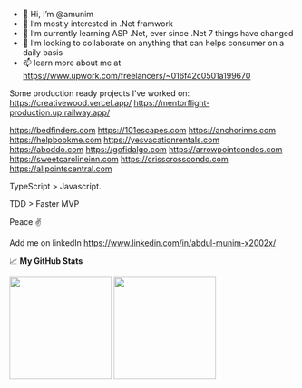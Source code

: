 - 👋 Hi, I’m @amunim
- 👀 I’m mostly interested in .Net framwork
- 🌱 I’m currently learning ASP .Net, ever since .Net 7 things have changed
- 💞️ I’m looking to collaborate on anything that can helps consumer on a daily basis
- 📫 learn more about me at https://www.upwork.com/freelancers/~016f42c0501a199670    

Some production ready projects I've worked on:
https://creativewood.vercel.app/
https://mentorflight-production.up.railway.app/


https://bedfinders.com
https://101escapes.com
https://anchorinns.com
https://helpbookme.com
https://yesvacationrentals.com
https://aboddo.com
https://gofidalgo.com
https://arrowpointcondos.com
https://sweetcarolineinn.com
https://crisscrosscondo.com
https://allpointscentral.com

TypeScript > Javascript.

TDD > Faster MVP

Peace ✌️

Add me on linkedIn https://www.linkedin.com/in/abdul-munim-x2002x/

📈 **My GitHub Stats**

<p>
  <img height="180em" src="https://github-readme-stats.vercel.app/api?username=amunim&show_icons=true&hide_border=true&theme=cobalt&count_private=true&include_all_commits=false" />
  <img height="180em" src="https://github-readme-stats.vercel.app/api/top-langs/?username=amunim&show_icons=true&hide_border=true&theme=cobalt&hide=hlsl,shaderlab&exclude_repo=OCRAIProject&layout=compact&langs_count=8"/>
</p>

<!---
amunim/amunim is a ✨ special ✨ repository because its `README.md` (this file) appears on your GitHub profile.
You can click the Preview link to take a look at your changes.
--->
